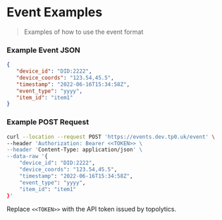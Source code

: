 # Event Examples

> Examples of how to use the event format

### Example Event JSON

```json
{
   "device_id": "DID:2222",
   "device_coords": "123.54,45.5",
   "timestamp": "2022-06-16T15:34:58Z",
   "event_type": "yyyy",
   "item_id": "item1"
}
```
### Example POST Request

```sh
curl --location --request POST 'https://events.dev.tp0.uk/event' \
--header 'Authorization: Bearer <<TOKEN>> \
--header 'Content-Type: application/json' \
--data-raw '{
    "device_id": "DID:2222",
    "device_coords": "123.54,45.5",
    "timestamp": "2022-06-16T15:34:58Z",
    "event_type": "yyyy",
    "item_id": "item1"
}'
```

Replace `<<TOKEN>>` with the API token issued by topolytics.
